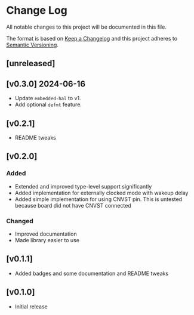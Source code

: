 Change Log
=======

All notable changes to this project will be documented in this file.

The format is based on [Keep a Changelog](http://keepachangelog.com/)
and this project adheres to [Semantic Versioning](http://semver.org/).

## [unreleased]

## [v0.3.0] 2024-06-16

- Update `embedded-hal` to v1.
- Add optional `defmt` feature.

## [v0.2.1]

- README tweaks

## [v0.2.0]

### Added

- Extended and improved type-level support significantly
- Added implementation for externally clocked mode with wakeup delay
- Added simple implementation for using CNVST pin. This is untested because board did not have
  CNVST connected

### Changed

- Improved documentation
- Made library easier to use

## [v0.1.1]

- Added badges and some documentation and README tweaks

## [v0.1.0]

- Initial release
